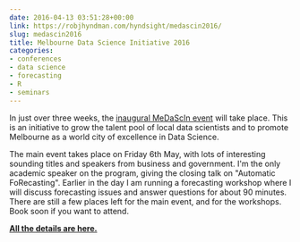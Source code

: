 ```yaml
---
date: 2016-04-13 03:51:28+00:00
link: https://robjhyndman.com/hyndsight/medascin2016/
slug: medascin2016
title: Melbourne Data Science Initiative 2016
categories:
- conferences
- data science
- forecasting
- R
- seminars
---
```


In just over three weeks, the [inaugural MeDaScIn event](http://www.datasciencemelbourne.com/medascin2016/) will take place. This is an initiative to grow the talent pool of local data scientists and to promote Melbourne as a world city of excellence in Data Science.

The main event takes place on Friday 6th May, with lots of interesting sounding titles and speakers from business and government. I'm the only academic speaker on the program, giving the closing talk on "Automatic FoRecasting". Earlier in the day I am running a forecasting workshop where I will discuss forecasting issues and answer questions for about 90 minutes. There are still a few places left for the main event, and for the workshops. Book soon if you want to attend.

**[All the details are here.](http://www.datasciencemelbourne.com/medascin2016/)**
